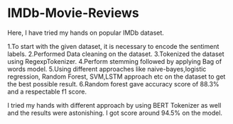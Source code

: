 # IMDb-Movie-Reviews

Here, I have tried my hands on popular IMDb dataset.

1.To start with the given dataset, it is necessary to encode the sentiment labels.
2.Performed Data cleaning on the dataset.
3.Tokenized the dataset using RegexpTokenizer.
4.Perform stemming followed by applying Bag of words model.
5.Using different approaches like naive-bayes,logistic regression, Random Forest, SVM,LSTM approach etc on the dataset to get the best possible result.
6.Random forest gave accuracy score of 88.3% and a respectable f1 score.


I tried my hands with different approach by using BERT Tokenizer as well and the results were astonishing.
I got score around 94.5% on the model.
